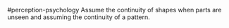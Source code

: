 #perception-psychology 
Assume the continuity of shapes when parts are unseen and assuming the continuity of a pattern.